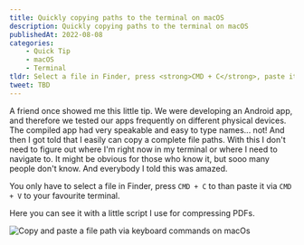 ```yaml
---
title: Quickly copying paths to the terminal on macOS
description: Quickly copying paths to the terminal on macOS
publishedAt: 2022-08-08
categories:
    - Quick Tip
    - macOS
    - Terminal
tldr: Select a file in Finder, press <strong>CMD + C</strong>, paste it to the Terminal with <strong>CMD + V</strong>. That's it.
tweet: TBD
---
```


A friend once showed me this little tip. We were developing an Android app, and therefore we tested our apps frequently on different physical devices. The compiled app had very speakable and easy to type names... not! And then I got told that I easily can copy a complete file paths. With this I don't need to figure out where I'm right now in my terminal or where I need to navigate to. It might be obvious for those who know it, but sooo many people don't know. And everybody I told this was amazed.

You only have to select a file in Finder, press `CMD + C` to than paste it via `CMD + V` to your favourite terminal.

Here you can see it with a little script I use for compressing PDFs.

![Copy and paste a file path via keyboard commands on macOs](/posts/quickly-copying-paths-to-the-terminal-on-macos/copy_path_terminal.gif)
